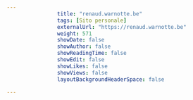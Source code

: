 ---
                title: "renaud.warnotte.be"
                tags: [Sito personale]
                externalUrl: "https://renaud.warnotte.be"
                weight: 571
                showDate: false
                showAuthor: false
                showReadingTime: false
                showEdit: false
                showLikes: false
                showViews: false
                layoutBackgroundHeaderSpace: false
                ---

